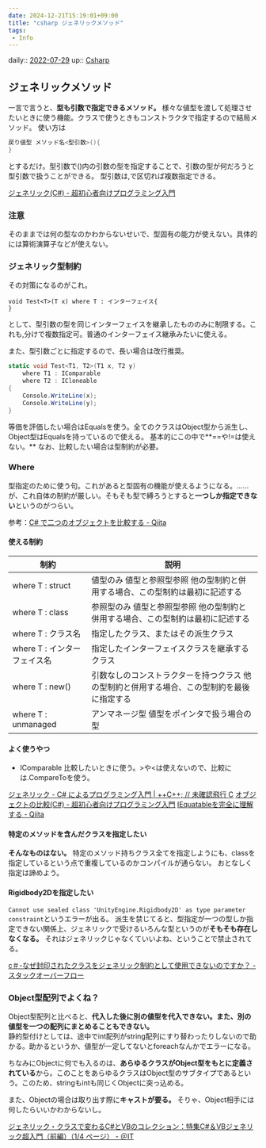 ```yaml
---
date: 2024-12-21T15:19:01+09:00
title: "csharp ジェネリックメソッド"
tags:
 - Info
---
```


daily:: [2022-07-29](Daily_Note/2022-07-29.md)
up:: [Csharp](../Bar/Program/Csharp.md)

## ジェネリックメソッド
一言で言うと、**型も引数で指定できるメソッド。** 
様々な値型を渡して処理させたいときに使う機能。クラスで使うときもコンストラクタで指定するので結局メソッド。 
使い方は
```csharp
戻り値型 メソッド名<型引数>(){
}
```
とするだけ。型引数で()内の引数の型を指定することで、引数の型が何だろうと型引数で扱うことができる。 
型引数は,で区切れば複数指定できる。

[ジェネリック(C#) - 超初心者向けプログラミング入門](https://programming.pc-note.net/csharp/generic.html)

### 注意
そのままでは何の型なのかわからないせいで、型固有の能力が使えない。具体的には算術演算子などが使えない。

### ジェネリック型制約
その対策になるのがこれ。
```Csharp
void Test<T>(T x) where T : インターフェイス{
}
```
として、型引数の型を同じインターフェイスを継承したもののみに制限する。これも,分けで複数指定可。普通のインターフェイス継承みたいに使える。

また、型引数ごとに指定するので、長い場合は改行推奨。
```csharp
static void Test<T1, T2>(T1 x, T2 y)
    where T1 : IComparable
    where T2 : ICloneable
{
    Console.WriteLine(x);
    Console.WriteLine(y);
}
```

等価を評価したい場合はEqualsを使う。全てのクラスはObject型から派生し、Object型はEqualsを持っているので使える。 
基本的にこの中で**\=\=や\!\=は使えない。** 
なお、比較したい場合は型制約が必要。

### Where
型指定のために使う句。これがあると型固有の機能が使えるようになる。……が、これ自体の制約が厳しい。そもそも型で縛ろうとすると**一つしか指定できない**というのがつらい。

参考：[C# で二つのオブジェクトを比較する - Qiita](https://qiita.com/Zuishin/items/62c5b726bfa589b3fb9b)

#### 使える制約
| 制約                         | 説明                                                                                        |
| ---------------------------- | ------------------------------------------------------------------------------------------- |
| where T : struct             | 値型のみ 値型と参照型参照 他の型制約と併用する場合、この型制約は最初に記述する              |
| where T : class              | 参照型のみ 値型と参照型参照 他の型制約と併用する場合、この型制約は最初に記述する            |
| where T : クラス名           | 指定したクラス、またはその派生クラス                                                        |
| where T : インターフェイス名 | 指定したインターフェイスクラスを継承するクラス                                              |
| where T : new()              | 引数なしのコンストラクターを持つクラス 他の型制約と併用する場合、この型制約を最後に指定する |
| where T : unmanaged          | アンマネージ型 値型をポインタで扱う場合の型                                                 |

#### よく使うやつ
- IComparable
比較したいときに使う。\>や\<は使えないので、比較には.CompareToを使う。

[ジェネリック - C# によるプログラミング入門 \| ++C++; // 未確認飛行 C](https://ufcpp.net/study/csharp/sp2_generics.html) 
[オブジェクトの比較(C#) - 超初心者向けプログラミング入門](https://programming.pc-note.net/csharp/comparer.html) 
[IEquatableを完全に理解する - Qiita](https://qiita.com/cactuaroid/items/f277a097ecf51eb247c0) 


#### 特定のメソッドを含んだクラスを指定したい
**そんなものはない。** 特定のメソッド持ちクラス全てを指定しようにも、classを指定しているという点で重複しているのかコンパイルが通らない。 
おとなしく指定は諦めよう。

#### Rigidbody2Dを指定したい
`Cannot use sealed class 'UnityEngine.Rigidbody2D' as type parameter constraint`というエラーが出る。 
派生を禁じてると、型指定が一つの型しか指定できない関係上、ジェネリックで受けるいろんな型というのが**そもそも存在しなくなる。** それはジェネリックじゃなくていいよね、ということで禁止されてる。

[c＃-なぜ封印されたクラスをジェネリック制約として使用できないのですか？ - スタックオーバーフロー](https://stackoverflow.com/questions/1945085/why-we-can-t-use-sealed-classes-as-generic-constraints)

### Object型配列でよくね？
Object型配列と比べると、**代入した後に別の値型を代入できない。また、別の値型を一つの配列にまとめることもできない。**  
静的型付けとしては、途中でint配列がstring配列にすり替わったりしないので助かる。助かるというか、値型が一定してないとforeachなんかでエラーになる。

ちなみにObjectに何でも入るのは、**あらゆるクラスがObject型をもとに定義されている**から。このことをあらゆるクラスはObject型のサブタイプであるという。このため、stringもintも同じくObjectに突っ込める。 

また、Objectの場合は取り出す際に**キャストが要る。** そりゃ、Object相手には何したらいいかわからないし。

[ジェネリック・クラスで変わるC#とVBのコレクション：特集C#＆VBジェネリック超入門（前編）（1/4 ページ） - ＠IT](https://www.atmarkit.co.jp/ait/articles/0602/11/news011.html)

